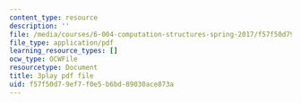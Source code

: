 ```yaml
---
content_type: resource
description: ''
file: /media/courses/6-004-computation-structures-spring-2017/f57f50d79ef7f0e5b6bd89030ace873a_Y_PNOmL_yqY.pdf
file_type: application/pdf
learning_resource_types: []
ocw_type: OCWFile
resourcetype: Document
title: 3play pdf file
uid: f57f50d7-9ef7-f0e5-b6bd-89030ace873a
---
```

